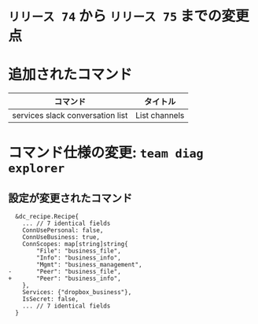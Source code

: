 # `リリース 74` から `リリース 75` までの変更点

# 追加されたコマンド


| コマンド                         | タイトル      |
|----------------------------------|---------------|
| services slack conversation list | List channels |



# コマンド仕様の変更: `team diag explorer`


## 設定が変更されたコマンド


```
  &dc_recipe.Recipe{
  	... // 7 identical fields
  	ConnUsePersonal: false,
  	ConnUseBusiness: true,
  	ConnScopes: map[string]string{
  		"File": "business_file",
  		"Info": "business_info",
  		"Mgmt": "business_management",
- 		"Peer": "business_file",
+ 		"Peer": "business_info",
  	},
  	Services: {"dropbox_business"},
  	IsSecret: false,
  	... // 7 identical fields
  }
```
